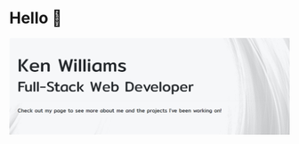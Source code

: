 # Hello :wave:

[![Cover photo](https://raw.githubusercontent.com/KenWilliams74/KenWilliams74/master/Untitled.png "Cover Photo")](https://kenwilliams74.github.io/)
